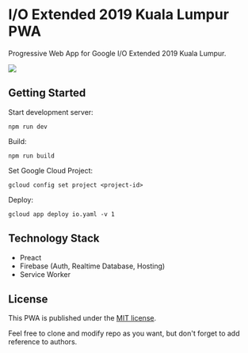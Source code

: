 # I/O Extended 2019 Kuala Lumpur PWA

Progressive Web App for Google I/O Extended 2019 Kuala Lumpur.

![](https://i.imgur.com/QCyPvdX.jpg)

## Getting Started

Start development server:

`npm run dev`

Build: 

`npm run build`

Set Google Cloud Project:

`gcloud config set project <project-id>`

Deploy: 

`gcloud app deploy io.yaml -v 1`

## Technology Stack

* Preact
* Firebase (Auth, Realtime Database, Hosting)
* Service Worker

## License

This PWA is published under the [MIT license](/LICENSE.md). 

Feel free to clone and modify repo as you want, but don't forget to add reference to authors.
